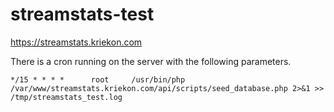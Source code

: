 # streamstats-test

https://streamstats.kriekon.com

There is a cron running on the server with the following parameters.

```
*/15 * * * *      root     /usr/bin/php /var/www/streamstats.kriekon.com/api/scripts/seed_database.php 2>&1 >> /tmp/streamstats_test.log
```
